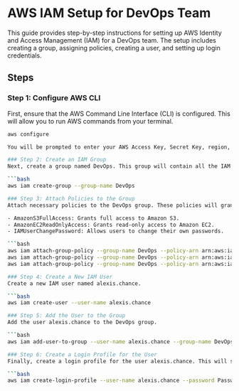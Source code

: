 # AWS IAM Setup for DevOps Team

This guide provides step-by-step instructions for setting up AWS Identity and Access Management (IAM) for a DevOps team. The setup includes creating a group, assigning policies, creating a user, and setting up login credentials.

## Steps

### Step 1: Configure AWS CLI

First, ensure that the AWS Command Line Interface (CLI) is configured. This will allow you to run AWS commands from your terminal.

```bash
aws configure

You will be prompted to enter your AWS Access Key, Secret Key, region, and output format. This step is essential for authenticating your AWS CLI with your AWS account.

### Step 2: Create an IAM Group
Next, create a group named DevOps. This group will contain all the IAM users who need specific permissions related to DevOps tasks.

```bash
aws iam create-group --group-name DevOps

### Step 3: Attach Policies to the Group
Attach necessary policies to the DevOps group. These policies will grant the required permissions to the users in the group.

- AmazonS3FullAccess: Grants full access to Amazon S3.
- AmazonEC2ReadOnlyAccess: Grants read-only access to Amazon EC2.
- IAMUserChangePassword: Allows users to change their own passwords.

```bash
aws iam attach-group-policy --group-name DevOps --policy-arn arn:aws:iam::aws:policy/AmazonS3FullAccess
aws iam attach-group-policy --group-name DevOps --policy-arn arn:aws:iam::aws:policy/AmazonEC2ReadOnlyAccess
aws iam attach-group-policy --group-name DevOps --policy-arn arn:aws:iam::aws:policy/IAMUserChangePassword

### Step 4: Create a New IAM User
Create a new IAM user named alexis.chance.

```bash
aws iam create-user --user-name alexis.chance

### Step 5: Add the User to the Group
Add the user alexis.chance to the DevOps group.

```bash
aws iam add-user-to-group --user-name alexis.chance --group-name DevOps

### Step 6: Create a Login Profile for the User
Finally, create a login profile for the user alexis.chance. This will set up a password for console access. The --password-reset-required flag forces the user to change their password upon first login.

```bash
aws iam create-login-profile --user-name alexis.chance --password Password123! --password-reset-required

